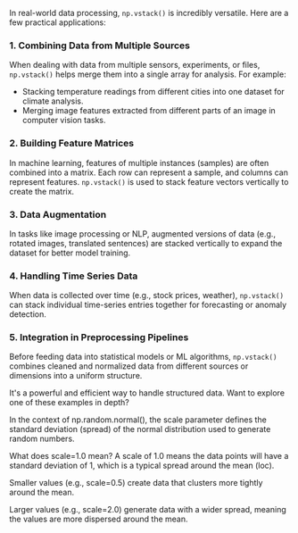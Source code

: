 In real-world data processing, `np.vstack()` is incredibly versatile. Here are a few practical applications:

### 1. **Combining Data from Multiple Sources**
When dealing with data from multiple sensors, experiments, or files, `np.vstack()` helps merge them into a single array for analysis. For example:
- Stacking temperature readings from different cities into one dataset for climate analysis.
- Merging image features extracted from different parts of an image in computer vision tasks.

### 2. **Building Feature Matrices**
In machine learning, features of multiple instances (samples) are often combined into a matrix. Each row can represent a sample, and columns can represent features. `np.vstack()` is used to stack feature vectors vertically to create the matrix.

### 3. **Data Augmentation**
In tasks like image processing or NLP, augmented versions of data (e.g., rotated images, translated sentences) are stacked vertically to expand the dataset for better model training.

### 4. **Handling Time Series Data**
When data is collected over time (e.g., stock prices, weather), `np.vstack()` can stack individual time-series entries together for forecasting or anomaly detection.

### 5. **Integration in Preprocessing Pipelines**
Before feeding data into statistical models or ML algorithms, `np.vstack()` combines cleaned and normalized data from different sources or dimensions into a uniform structure.

It's a powerful and efficient way to handle structured data. Want to explore one of these examples in depth?




In the context of np.random.normal(), the scale parameter defines the standard deviation (spread) of the normal distribution used to generate random numbers.

What does scale=1.0 mean?
A scale of 1.0 means the data points will have a standard deviation of 1, which is a typical spread around the mean (loc).

Smaller values (e.g., scale=0.5) create data that clusters more tightly around the mean.

Larger values (e.g., scale=2.0) generate data with a wider spread, meaning the values are more dispersed around the mean.
